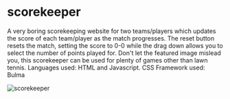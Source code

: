 # scorekeeper
A very boring scorekeeping website for two teams/players which updates the score of each team/player as the match progresses. The reset button resets the match, setting the score to 0-0 while the drag down allows you to select the number of points played for. Don't let the featured image mislead you, this scorekeeper can be used for plenty of games other than lawn tennis. Languages used: HTML and Javascript. CSS Framework used: Bulma 


![scorekeeper](https://user-images.githubusercontent.com/92265662/150180082-eac2d0f0-8250-4755-85c8-215b57c75019.JPG)
